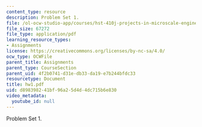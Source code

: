 ```yaml
---
content_type: resource
description: Problem Set 1.
file: /ol-ocw-studio-app/courses/hst-410j-projects-in-microscale-engineering-for-the-life-sciences-spring-2007/d898398241bf96a25d4d4dc715b6e830_hw1.pdf
file_size: 67272
file_type: application/pdf
learning_resource_types:
- Assignments
license: https://creativecommons.org/licenses/by-nc-sa/4.0/
ocw_type: OCWFile
parent_title: Assignments
parent_type: CourseSection
parent_uid: 4f2b0741-d31e-db33-da19-e7b244bfdc33
resourcetype: Document
title: hw1.pdf
uid: d8983982-41bf-96a2-5d4d-4dc715b6e830
video_metadata:
  youtube_id: null
---
```

Problem Set 1.